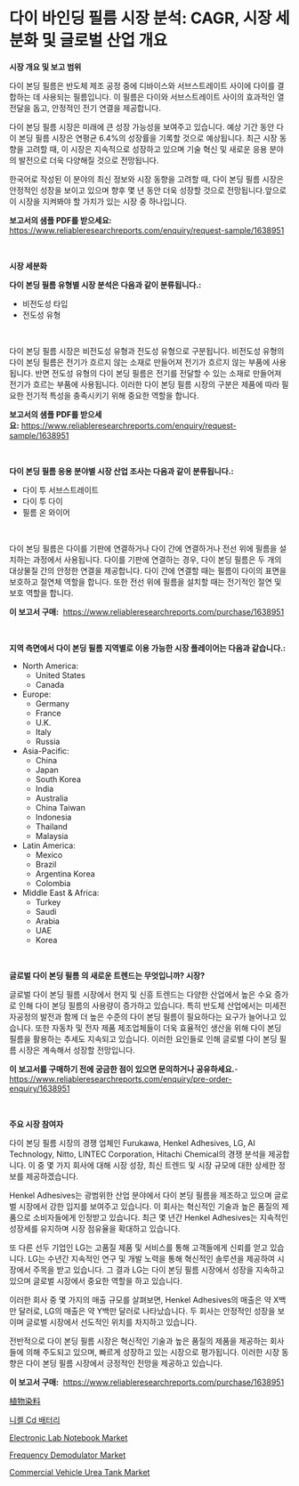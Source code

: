 <p><h1>다이 바인딩 필름 시장 분석: CAGR, 시장 세분화 및 글로벌 산업 개요</h1></p><p><strong>시장 개요 및 보고 범위</strong></p>
<p><p>다이 본딩 필름은 반도체 제조 공정 중에 디바이스와 서브스트레이트 사이에 다이를 결합하는 데 사용되는 필름입니다. 이 필름은 다이와 서브스트레이트 사이의 효과적인 열 전달을 돕고, 안정적인 전기 연결을 제공합니다. </p><p>다이 본딩 필름 시장은 미래에 큰 성장 가능성을 보여주고 있습니다. 예상 기간 동안 다이 본딩 필름 시장은 연평균 6.4%의 성장률을 기록할 것으로 예상됩니다. 최근 시장 동향을 고려할 때, 이 시장은 지속적으로 성장하고 있으며 기술 혁신 및 새로운 응용 분야의 발전으로 더욱 다양해질 것으로 전망됩니다.</p><p>한국어로 작성된 이 분야의 최신 정보와 시장 동향을 고려할 때, 다이 본딩 필름 시장은 안정적인 성장을 보이고 있으며 향후 몇 년 동안 더욱 성장할 것으로 전망됩니다.앞으로 이 시장을 지켜봐야 할 가치가 있는 시장 중 하나입니다.</p></p>
<p><strong>보고서의 샘플 PDF를 받으세요:</strong> <a href="https://www.reliableresearchreports.com/enquiry/request-sample/1638951">https://www.reliableresearchreports.com/enquiry/request-sample/1638951</a></p>
<p>&nbsp;</p>
<p><strong>시장 세분화</strong></p>
<p><strong>다이 본딩 필름 유형별 시장 분석은 다음과 같이 분류됩니다.:</strong></p>
<p><ul><li>비전도성 타입</li><li>전도성 유형</li></ul></p>
<p>&nbsp;</p>
<p><p>다이 본딩 필름 시장은 비전도성 유형과 전도성 유형으로 구분됩니다. 비전도성 유형의 다이 본딩 필름은 전기가 흐르지 않는 소재로 만들어져 전기가 흐르지 않는 부품에 사용됩니다. 반면 전도성 유형의 다이 본딩 필름은 전기를 전달할 수 있는 소재로 만들어져 전기가 흐르는 부품에 사용됩니다. 이러한 다이 본딩 필름 시장의 구분은 제품에 따라 필요한 전기적 특성을 충족시키기 위해 중요한 역할을 합니다.</p></p>
<p><strong>보고서의 샘플 PDF를 받으세요:</strong>&nbsp;<a href="https://www.reliableresearchreports.com/enquiry/request-sample/1638951">https://www.reliableresearchreports.com/enquiry/request-sample/1638951</a></p>
<p>&nbsp;</p>
<p><strong> 다이 본딩 필름 응용 분야별 시장 산업 조사는 다음과 같이 분류됩니다.:</strong></p>
<p><ul><li>다이 투 서브스트레이트</li><li>다이 투 다이</li><li>필름 온 와이어</li></ul></p>
<p>&nbsp;</p>
<p><p>다이 본딩 필름은 다이를 기판에 연결하거나 다이 간에 연결하거나 전선 위에 필름을 설치하는 과정에서 사용됩니다. 다이를 기판에 연결하는 경우, 다이 본딩 필름은 두 개의 대상물질 간의 안정한 연결을 제공합니다. 다이 간에 연결할 때는 필름이 다이의 표면을 보호하고 절연체 역할을 합니다. 또한 전선 위에 필름을 설치할 때는 전기적인 절연 및 보호 역할을 합니다.</p></p>
<p><strong>이 보고서 구매:</strong>&nbsp; <a href="https://www.reliableresearchreports.com/purchase/1638951">https://www.reliableresearchreports.com/purchase/1638951</a></p>
<p>&nbsp;</p>
<p><strong>지역 측면에서 다이 본딩 필름 지역별로 이용 가능한 시장 플레이어는 다음과 같습니다.:</strong></p>
<p><ul>
    <li>
        North America:
        <ul>
            <li>United States</li>
            <li>Canada</li>
        </ul>
    </li>
    <li>
        Europe:
        <ul>
            <li>Germany</li>
            <li>France</li>
            <li>U.K.</li>
            <li>Italy</li>
            <li>Russia</li>
        </ul>
    </li>
    <li>
        Asia-Pacific:
        <ul>
            <li>China</li>
            <li>Japan</li>
            <li>South Korea</li>
            <li>India</li>
            <li>Australia</li>
            <li>China Taiwan</li>
            <li>Indonesia</li>
            <li>Thailand</li>
            <li>Malaysia</li>
        </ul>
    </li>
    <li>
        Latin America:
        <ul>
            <li>Mexico</li>
            <li>Brazil</li>
            <li>Argentina Korea</li>
            <li>Colombia</li>
        </ul>
    </li>
    <li>
        Middle East & Africa:
        <ul>
            <li>Turkey</li>
            <li>Saudi</li>
            <li>Arabia</li>
            <li>UAE</li>
            <li>Korea</li>
        </ul>
    </li>
    </ul></p>
<p>&nbsp;</p>
<p><strong>글로벌 다이 본딩 필름 의 새로운 트렌드는 무엇입니까? 시장?</strong></p>
<p><p>글로벌 다이 본딩 필름 시장에서 현지 및 신흥 트렌드는 다양한 산업에서 높은 수요 증가로 인해 다이 본딩 필름의 사용량이 증가하고 있습니다. 특히 반도체 산업에서는 미세전자공정의 발전과 함께 더 높은 수준의 다이 본딩 필름이 필요하다는 요구가 늘어나고 있습니다. 또한 자동차 및 전자 제품 제조업체들이 더욱 효율적인 생산을 위해 다이 본딩 필름을 활용하는 추세도 지속되고 있습니다. 이러한 요인들로 인해 글로벌 다이 본딩 필름 시장은 계속해서 성장할 전망입니다.</p></p>
<p><strong>이 보고서를 구매하기 전에 궁금한 점이 있으면 문의하거나 공유하세요.</strong>- <a href="https://www.reliableresearchreports.com/enquiry/pre-order-enquiry/1638951">https://www.reliableresearchreports.com/enquiry/pre-order-enquiry/1638951</a></p>
<p>&nbsp;</p>
<p><strong>주요 시장 참여자</strong></p>
<p><p>다이 본딩 필름 시장의 경쟁 업체인 Furukawa, Henkel Adhesives, LG, AI Technology, Nitto, LINTEC Corporation, Hitachi Chemical의 경쟁 분석을 제공합니다. 이 중 몇 가지 회사에 대해 시장 성장, 최신 트렌드 및 시장 규모에 대한 상세한 정보를 제공하겠습니다. </p><p>Henkel Adhesives는 광범위한 산업 분야에서 다이 본딩 필름을 제조하고 있으며 글로벌 시장에서 강한 입지를 보여주고 있습니다. 이 회사는 혁신적인 기술과 높은 품질의 제품으로 소비자들에게 인정받고 있습니다. 최근 몇 년간 Henkel Adhesives는 지속적인 성장세를 유지하며 시장 점유율을 확대하고 있습니다. </p><p>또 다른 선두 기업인 LG는 고품질 제품 및 서비스를 통해 고객들에게 신뢰를 얻고 있습니다. LG는 수년간 지속적인 연구 및 개발 노력을 통해 혁신적인 솔루션을 제공하여 시장에서 주목을 받고 있습니다. 그 결과 LG는 다이 본딩 필름 시장에서 성장을 지속하고 있으며 글로벌 시장에서 중요한 역할을 하고 있습니다. </p><p>이러한 회사 중 몇 가지의 매출 규모를 살펴보면, Henkel Adhesives의 매출은 약 X백만 달러로, LG의 매출은 약 Y백만 달러로 나타났습니다. 두 회사는 안정적인 성장을 보이며 글로벌 시장에서 선도적인 위치를 차지하고 있습니다. </p><p>전반적으로 다이 본딩 필름 시장은 혁신적인 기술과 높은 품질의 제품을 제공하는 회사들에 의해 주도되고 있으며, 빠르게 성장하고 있는 시장으로 평가됩니다. 이러한 시장 동향은 다이 본딩 필름 시장에서 긍정적인 전망을 제공하고 있습니다.</p></p>
<p><strong>이 보고서 구매:</strong>&nbsp;&nbsp;<a href="https://www.reliableresearchreports.com/purchase/1638951">https://www.reliableresearchreports.com/purchase/1638951</a></p>
<p><p><a href="https://github.com/EstelWisozk1/Market-Research-Report-List-1/blob/main/66029069892.md">植物染料</a></p><p><a href="https://github.com/GabrielBlanda5656/Market-Research-Report-List-1/blob/main/62017159269.md">니켈 Cd 배터리</a></p><p><a href="https://github.com/singletonthaxterkelliehr2df/Market-Research-Report-List-1/blob/main/electronic-lab-notebook-market.md">Electronic Lab Notebook Market</a></p><p><a href="https://github.com/kufem1/Market-Research-Report-List-1/blob/main/frequency-demodulator-market.md">Frequency Demodulator Market</a></p><p><a href="https://issuu.com/reportprime-2/docs/commercial-vehicle-urea-tank-market-size-2030.pptx">Commercial Vehicle Urea Tank Market</a></p></p>
